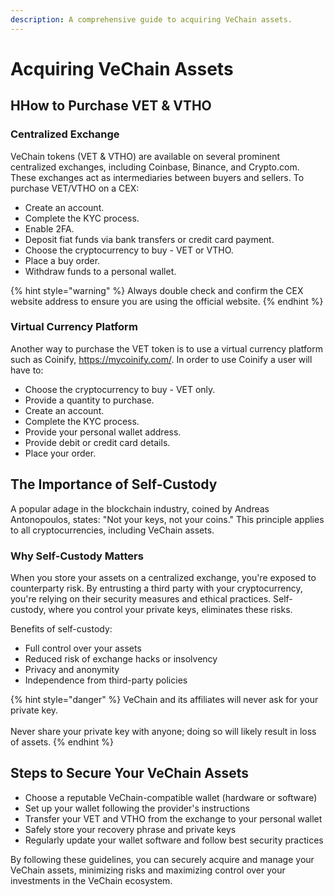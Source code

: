 ```yaml
---
description: A comprehensive guide to acquiring VeChain assets.
---
```


# Acquiring VeChain Assets

## HHow to Purchase VET & VTHO

### Centralized Exchange

VeChain tokens (VET & VTHO) are available on several prominent centralized exchanges, including Coinbase, Binance, and Crypto.com. These exchanges act as intermediaries between buyers and sellers. To purchase VET/VTHO on a CEX:

* Create an account.
* Complete the KYC process.
* Enable 2FA.
* Deposit fiat funds via bank transfers or credit card payment.
* Choose the cryptocurrency to buy - VET or VTHO.
* Place a buy order.
* Withdraw funds to a personal wallet.

{% hint style="warning" %}
Always double check and confirm the CEX website address to ensure you are using the official website.
{% endhint %}

### Virtual Currency Platform

Another way to purchase the VET token is to use a virtual currency platform such as Coinify, https://mycoinify.com/. In order to use Coinify a user will have to:

* Choose the cryptocurrency to buy - VET only.
* Provide a quantity to purchase.
* Create an account.
* Complete the KYC process.
* Provide your personal wallet address.
* Provide debit or credit card details.
* Place your order.

## The Importance of Self-Custody

A popular adage in the blockchain industry, coined by Andreas Antonopoulos, states: "Not your keys, not your coins." This principle applies to all cryptocurrencies, including VeChain assets.

### Why Self-Custody Matters

When you store your assets on a centralized exchange, you're exposed to counterparty risk. By entrusting a third party with your cryptocurrency, you're relying on their security measures and ethical practices. Self-custody, where you control your private keys, eliminates these risks.

Benefits of self-custody:
* Full control over your assets
* Reduced risk of exchange hacks or insolvency
* Privacy and anonymity
* Independence from third-party policies

{% hint style="danger" %}
VeChain and its affiliates will never ask for your private key.\
\
Never share your private key with anyone; doing so will likely result in loss of assets.
{% endhint %}

## Steps to Secure Your VeChain Assets

* Choose a reputable VeChain-compatible wallet (hardware or software)
* Set up your wallet following the provider's instructions
* Transfer your VET and VTHO from the exchange to your personal wallet
* Safely store your recovery phrase and private keys
* Regularly update your wallet software and follow best security practices

By following these guidelines, you can securely acquire and manage your VeChain assets, minimizing risks and maximizing control over your investments in the VeChain ecosystem.
